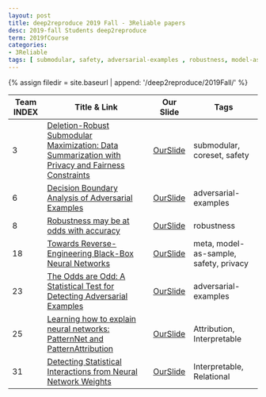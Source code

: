 ```yaml
---
layout: post
title: deep2reproduce 2019 Fall - 3Reliable papers 
desc: 2019-fall Students deep2reproduce 
term: 2019fCourse
categories:
- 3Reliable
tags: [ submodular, safety, adversarial-examples , robustness, model-as-sample, privacy, Attribution, Relational ]
---
```



{% assign filedir =  site.baseurl  | append: '/deep2reproduce/2019Fall/' %}



|Team INDEX     |Title  & Link  | Our Slide |  Tags | 
|------|----------------------------|----------|----------|
|3  | [Deletion-Robust Submodular Maximization: Data Summarization with Privacy and Fairness Constraints](http://proceedings.mlr.press/v80/kazemi18a.html)|  [OurSlide]({{filedir}}/T3_Musti_Rohitrm3qg_Data_Summarization_with_Privacy_and_Fairness.pdf) | submodular, coreset, safety |
|6   | [Decision Boundary Analysis of Adversarial Examples](https://openreview.net/forum?id=BkpiPMbA-)|  [OurSlide]({{filedir}}/T6_Zhou_Xuguixz6cz_Decision_Boundary_Analysis_of_Adversarial_Example.pdf) | adversarial-examples |
|8   | [Robustness may be at odds with accuracy](https://arxiv.org/abs/1805.12152)|  [OurSlide]({{filedir}}/T8_Liu_Zetianzl4dc_Robustness_may_be_at_odds_with_accuracy.pdf) | robustness |
|18   | [Towards Reverse-Engineering Black-Box Neural Networks](https://arxiv.org/abs/1711.01768)|  [OurSlide]({{filedir}}/T18_Chen_Hannahyc4dx_reverseEngineeringBlackBox.pdf) | meta, model-as-sample, safety, privacy |
|23   | [The Odds are Odd: A Statistical Test for Detecting Adversarial Examples](https://arxiv.org/abs/1902.04818)|  [OurSlide]({{filedir}}/T23_Stein_Merielms7nk_Detecting_Adversarial_Examples.pdf) | adversarial-examples |
|25  | [Learning how to explain neural networks: PatternNet and PatternAttribution](https://openreview.net/forum?id=Hkn7CBaTW)|  [OurSlide]({{filedir}}/T25_Jung_Chijungcj5kd_Learning_how_to_explain_neural_networks.pdf) | Attribution, Interpretable |
|31   | [Detecting Statistical Interactions from Neural Network Weights](https://arxiv.org/abs/1705.04977)|  [OurSlide]({{filedir}}/T31_Amiridi_Magdama7bx_Detecting_Statistical_Interactions_from_Neural_Network_Weights.pdf) | Interpretable, Relational |
